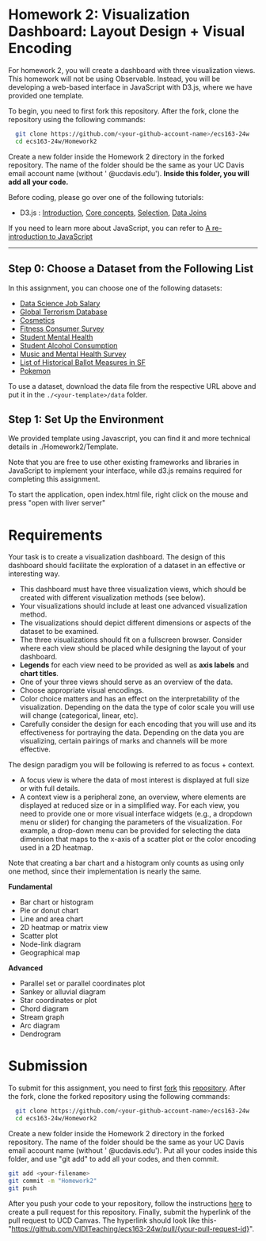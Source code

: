 # Homework 2: Visualization Dashboard: Layout Design + Visual Encoding
For homework 2, you will create a dashboard with three visualization views. This homework will not be using Observable. Instead, you will be developing a web-based interface in JavaScript with D3.js, where we have provided one template.

To begin, you need to first fork this repository.
After the fork, clone the repository using the following commands:

```bash
  git clone https://github.com/<your-github-account-name>/ecs163-24w
  cd ecs163-24w/Homework2 
```
    
Create a new folder inside the Homework 2 directory in the forked repository. The name of the folder should be the same as your UC Davis email account name (without ' @ucdavis.edu'). **Inside this folder, you will add all your code.**

Before coding, please go over one of the following tutorials:

* D3.js : [Introduction](https://d3js.org/#introduction), [Core concepts](https://d3-graph-gallery.com/intro_d3js.html), [Selection](https://www.d3indepth.com/selections/), [Data Joins](https://www.d3indepth.com/datajoins/)

If you need to learn more about JavaScript, you can refer to [A re-introduction to JavaScript](https://developer.mozilla.org/en-US/docs/Web/JavaScript/A_re-introduction_to_JavaScript)

---

## Step 0: Choose a Dataset from the Following List
In this assignment, you can choose one of the following datasets:

* [Data Science Job Salary](https://www.kaggle.com/datasets/arnabchaki/data-science-salaries-2023)
* [Global Terrorism Database](https://www.kaggle.com/START-UMD/gtd)
* [Cosmetics](https://www.kaggle.com/datasets/kingabzpro/cosmetics-datasets)
* [Fitness Consumer Survey](https://www.kaggle.com/datasets/harshitaaswani/fitness-consumer-survey-data)
* [Student Mental Health](https://www.kaggle.com/datasets/shariful07/student-mental-health)
* [Student Alcohol Consumption](https://www.kaggle.com/uciml/student-alcohol-consumption)
* [Music and Mental Health Survey](https://www.kaggle.com/datasets/catherinerasgaitis/mxmh-survey-results)
* [List of Historical Ballot Measures in SF](https://data.sfgov.org/City-Management-and-Ethics/List-of-Historical-Ballot-Measures/xzie-ixjw)
* [Pokemon](https://www.kaggle.com/alopez247/pokemon)

  
To use a dataset, download the data file from the respective URL above and put it in the `./<your-template>/data` folder.

## Step 1: Set Up the Environment
We provided template using Javascript, you can find it and more technical details in ./Homework2/Template.

Note that you are free to use other existing frameworks and libraries in JavaScript to implement your interface, while d3.js remains required for completing this assignment.

To start the application, open index.html file, right click on the mouse and press "open with liver server"


# Requirements
Your task is to create a visualization dashboard. The design of this dashboard should facilitate the exploration of a dataset in an effective or interesting way.

* This dashboard must have three visualization views, which should be created with different visualization methods (see below).
* Your visualizations should include at least one advanced visualization method.
* The visualizations should depict different dimensions or aspects of the dataset to be examined. 
* The three visualizations should fit on a fullscreen browser. Consider where each view should be placed while designing the layout of your dashboard.
* **Legends** for each view need to be provided as well as **axis labels** and **chart titles**.
* One of your three views should serve as an overview of the data.
* Choose appropriate visual encodings.
* Color choice matters and has an effect on the interpretability of the visualization. Depending on the data the type of color scale you will use will change (categorical, linear, etc).
* Carefully consider the design for each encoding that you will use and its effectiveness for portraying the data.  Depending on the data you are visualizing, certain pairings of marks and channels will be more effective.

The design paradigm you will be following is referred to as focus + context. 

* A focus view is where the data of most interest is displayed at full size or with full details.
* A context view is a peripheral zone, an overview,  where elements are displayed at reduced size or in a simplified way.
For each view, you need to provide one or more visual interface widgets (e.g., a dropdown menu or slider) for changing the parameters of the visualization. For example, a drop-down menu can be provided for selecting the data dimension that maps to the x-axis of a scatter plot or the color encoding used in a 2D heatmap.

Note that creating a bar chart and a histogram only counts as using only one method, since their implementation is nearly the same.

**Fundamental**
* Bar chart or histogram
* Pie or donut chart
* Line and area chart
* 2D heatmap or matrix view
* Scatter plot
* Node-link diagram
* Geographical map

**Advanced**
* Parallel set or parallel coordinates plot
* Sankey or alluvial diagram
* Star coordinates or plot
* Chord diagram
* Stream graph
* Arc diagram
* Dendrogram

# Submission
To submit for this assignment, you need to first [fork](https://docs.github.com/en/free-pro-team@latest/github/getting-started-with-github/fork-a-repo) this [repository](https://github.com/via-teaching/ecs163-24w). After the fork, clone the forked repository using the following commands: 
```bash
  git clone https://github.com/<your-github-account-name>/ecs163-24w
  cd ecs163-24w/Homework2
```

Create a new folder inside the Homework 2 directory in the forked repository. The name of the folder should be the same as your UC Davis email account name (without ' @ucdavis.edu'). Put all your codes inside this folder, and use "git add" to add all your codes, and then commit. 
```bash
git add <your-filename> 
git commit -m "Homework2" 
git push
```
After you push your code to your repository, follow the instructions [here](https://help.github.com/en/github/collaborating-with-issues-and-pull-requests/creating-a-pull-request-from-a-fork) to create a pull request for this repository. Finally, submit the hyperlink of the pull request to UCD Canvas. The hyperlink should look like this- "https://github.com/VIDITeaching/ecs163-24w/pull/{your-pull-request-id}".
